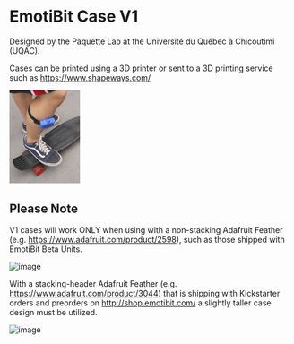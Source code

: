 # EmotiBit Case V1
Designed by the Paquette Lab at the Université du Québec à Chicoutimi (UQAC).

Cases can be printed using a 3D printer or sent to a 3D printing service such as https://www.shapeways.com/

<img src="https://github.com/EmotiBit/EmotiBit_Cases/blob/master/Emotibit_V1_Case_Long_Clips/skateboard5.png?raw=true" width="25%">

## Please Note
V1 cases will work ONLY when using with a non-stacking Adafruit Feather (e.g. https://www.adafruit.com/product/2598), such as those shipped with EmotiBit Beta Units.

![image](https://user-images.githubusercontent.com/537062/154559508-3f8db637-875d-4ec1-a158-826584fe21fa.png)

With a stacking-header Adafruit Feather (e.g. https://www.adafruit.com/product/3044) that is shipping with Kickstarter orders and preorders on http://shop.emotibit.com/ a slightly taller case design must be utilized.

![image](https://user-images.githubusercontent.com/537062/154559660-09ad3236-1e44-480a-bae4-85da642940e3.png)


